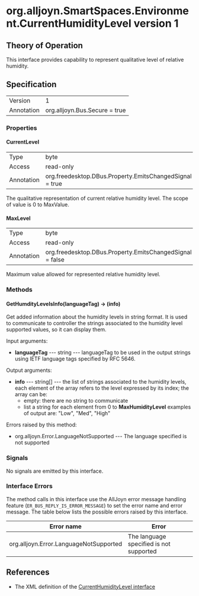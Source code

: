 # org.alljoyn.SmartSpaces.Environment.CurrentHumidityLevel version 1

## Theory of Operation
This interface provides capability to represent qualitative level of relative
humidity.

## Specification

|            |                                                                |
|------------|----------------------------------------------------------------|
| Version    | 1                                                              |
| Annotation | org.alljoyn.Bus.Secure = true                                  |

### Properties

#### CurrentLevel

|            |                                                                |
|------------|----------------------------------------------------------------|
| Type       | byte                                                           |
| Access     | read-only                                                      |
| Annotation | org.freedesktop.DBus.Property.EmitsChangedSignal = true        |

The qualitative representation of current relative humidity level.
The scope of value is 0 to MaxValue.

#### MaxLevel

|            |                                                                |
|------------|----------------------------------------------------------------|
| Type       | byte                                                           |
| Access     | read-only                                                      |
| Annotation | org.freedesktop.DBus.Property.EmitsChangedSignal = false       |

Maximum value allowed for represented relative humidity level.

### Methods

#### GetHumdityLevelsInfo(languageTag) -> (info)

Get added information about the humidity levels in string format. It is used to
communicate to controller the strings associated to the humidity level supported
values, so it can display them.

Input arguments:

  * **languageTag** --- string --- languageTag to be used in the output strings
  using IETF language tags specified by RFC 5646.

Output arguments:

  * **info** --- string[] --- the list of strings
  associated to the humidity levels, each element of the array refers
  to the level expressed by its index; the array can be:
    * empty: there are no string to communicate
    * list a string for each element from 0 to **MaxHumidityLevel**
    examples of output are: "Low", "Med", "High"

Errors raised by this method:

  * org.alljoyn.Error.LanguageNotSupported --- The language
  specified is not supported


### Signals

No signals are emitted by this interface.

### Interface Errors

The method calls in this interface use the AllJoyn error message handling
feature (`ER_BUS_REPLY_IS_ERROR_MESSAGE`) to set the error name and error
message. The table below lists the possible errors raised by this interface.

|                          Error name             |                     Error                     |
|-------------------------------------------------|---------------------------------------------- |
| org.alljoyn.Error.LanguageNotSupported          | The language specified is not supported       |

## References

* The XML definition of the [CurrentHumidityLevel interface](CurrentHumidityLevel-v1.xml)


